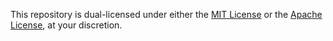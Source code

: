 This repository is dual-licensed under either the [MIT License](http://opensource.org/licenses/MIT) or the [Apache License](http://www.apache.org/licenses/LICENSE-2.0), at your discretion.